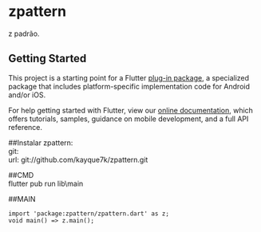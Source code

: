# zpattern

z padrão.

## Getting Started

This project is a starting point for a Flutter
[plug-in package](https://flutter.dev/developing-packages/),
a specialized package that includes platform-specific implementation code for
Android and/or iOS.

For help getting started with Flutter, view our 
[online documentation](https://flutter.dev/docs), which offers tutorials, 
samples, guidance on mobile development, and a full API reference.


##Instalar
zpattern:<br>
    git:<br>
      url: git://github.com/kayque7k/zpattern.git

##CMD    
flutter pub run lib\main

##MAIN
```z
import 'package:zpattern/zpattern.dart' as z;
void main() => z.main();
```
